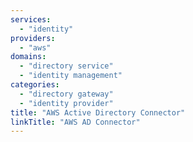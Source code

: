 ```yaml
---
services:
  - "identity"
providers:
  - "aws"
domains:
  - "directory service"
  - "identity management"
categories:
  - "directory gateway"
  - "identity provider"
title: "AWS Active Directory Connector"
linkTitle: "AWS AD Connector"
---
```

